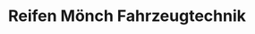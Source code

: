 ---
title: "Reifen Mönch Fahrzeugtechnik"
url: /ichenhausen/reifen-moench-fahrzeugtechnik/
shop: Autowerkstatt
---